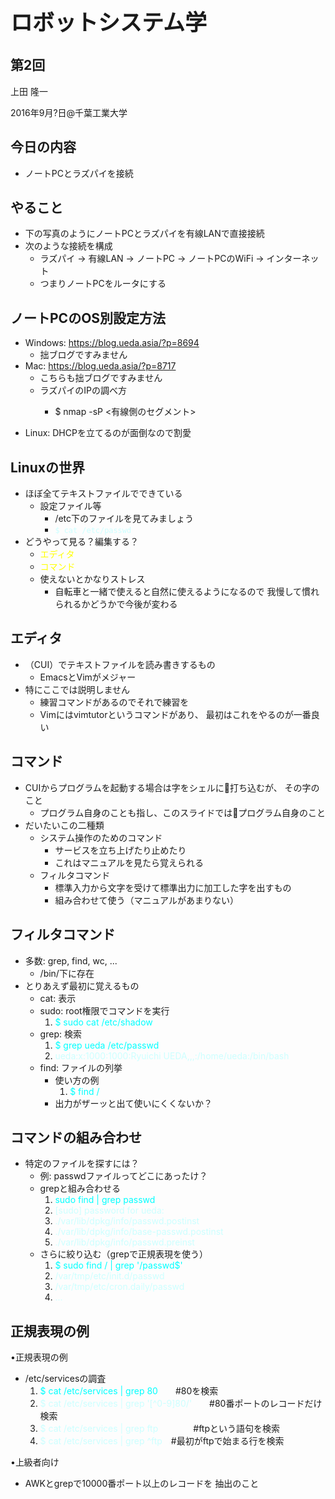 <h1 style="font-size: 250%;">ロボットシステム学</h1>
<h2>第2回</h2>
上田 隆一

2016年9月?日\@千葉工業大学

<!--nextpage-->
<h2>今日の内容</h2>
<ul>
 	<li>ノートPCとラズパイを接続</li>
</ul>
<!--nextpage-->
<h2>やること</h2>
<ul>
 	<li>下の写真のようにノートPCとラズパイを有線LANで直接接続</li>
 	<li>次のような接続を構成
<ul>
 	<li>ラズパイ -&gt; 有線LAN -&gt; ノートPC -&gt; ノートPCのWiFi -&gt; インターネット</li>
 	<li>つまりノートPCをルータにする</li>
</ul>
</li>
</ul>
<!--nextpage-->
<h2>ノートPCのOS別設定方法</h2>
<ul>
 	<li>Windows: <a href="https://blog.ueda.asia/?p=8694" target="_blank">https://blog.ueda.asia/?p=8694</a>
<ul>
 	<li>拙ブログですみません</li>
</ul>
</li>
 	<li>Mac: <a href="https://blog.ueda.asia/?p=8717" target="_blank">https://blog.ueda.asia/?p=8717</a>
<ul>
 	<li>こちらも拙ブログですみません</li>
 	<li>ラズパイのIPの調べ方
<ul>
 	<li>
<p class="p1"><span class="s1">$ nmap -sP &lt;有線側のセグメント&gt;</span></p>
</li>
</ul>
</li>
</ul>
</li>
 	<li>Linux: DHCPを立てるのが面倒なので割愛</li>
</ul>
<!--nextpage-->
<h2>Linuxの世界</h2>
<ul>
 	<li>ほぼ全てテキストファイルでできている
<ul>
 	<li>設定ファイル等
<ul>
 	<li>/etc下のファイルを見てみましょう</li>
 	<li><span style="color: #ccffff;"><code>$ cat /etc/passwd</code></span></li>
</ul>
</li>
</ul>
</li>
 	<li>どうやって見る？編集する？
<ul>
 	<li><span style="color: #ffff00;">エディタ</span></li>
 	<li><span style="color: #ffff00;">コマンド</span></li>
 	<li>使えないとかなりストレス
<ul>
 	<li>自転車と一緒で使えると自然に使えるようになるので
我慢して慣れられるかどうかで今後が変わる</li>
</ul>
</li>
</ul>
</li>
</ul>
<!--nextpage-->
<h2>エディタ</h2>
<ul>
 	<li>（CUI）でテキストファイルを読み書きするもの
<ul>
 	<li>EmacsとVimがメジャー</li>
</ul>
</li>
 	<li>特にここでは説明しません
<ul>
 	<li>練習コマンドがあるのでそれで練習を</li>
 	<li>Vimにはvimtutorというコマンドがあり、
最初はこれをやるのが一番良い</li>
</ul>
</li>
</ul>
<!--nextpage-->
<h2>コマンド</h2>
<ul>
 	<li>CUIからプログラムを起動する場合は字をシェルに打ち込むが、
その字のこと
<ul>
 	<li>プログラム自身のことも指し、このスライドではプログラム自身のこと</li>
</ul>
</li>
 	<li>だいたいこの二種類
<ul>
 	<li>システム操作のためのコマンド
<ul>
 	<li>サービスを立ち上げたり止めたり</li>
 	<li>これはマニュアルを見たら覚えられる</li>
</ul>
</li>
 	<li>フィルタコマンド
<ul>
 	<li>標準入力から文字を受けて標準出力に加工した字を出すもの</li>
 	<li>組み合わせて使う（マニュアルがあまりない）</li>
</ul>
</li>
</ul>
</li>
</ul>
<!--nextpage-->
<h2>フィルタコマンド</h2>
<ul>
 	<li>多数: grep, find, wc, ...
<ul>
 	<li>/bin/下に存在</li>
</ul>
</li>
 	<li>とりあえず最初に覚えるもの
<ul>
 	<li>cat: 表示</li>
 	<li>sudo: root権限でコマンドを実行
<ol>
 	<li><span style="color: #00ffff;">$ sudo cat /etc/shadow</span></li>
</ol>
</li>
 	<li>grep: 検索
<ol>
 	<li><span style="color: #00ffff;">$ grep ueda /etc/passwd</span></li>
 	<li><span style="color: #ccffff;">ueda:x:1000:1000:Ryuichi UEDA,,,:/home/ueda:/bin/bash</span></li>
</ol>
</li>
 	<li>find: ファイルの列挙
<ul>
 	<li>使い方の例
<ol>
 	<li><span style="color: #00ffff;">$ find /</span></li>
</ol>
</li>
 	<li>出力がザーッと出て使いにくくないか？</li>
</ul>
</li>
</ul>
</li>
</ul>
<!--nextpage-->
<h2>コマンドの組み合わせ</h2>
<ul>
 	<li>特定のファイルを探すには？
<ul>
 	<li>例: passwdファイルってどこにあったけ？</li>
 	<li>grepと組み合わせる
<ol>
 	<li><span style="color: #00ffff;">sudo find | grep passwd</span></li>
 	<li><span style="color: #ccffff;">[sudo] password for ueda:</span></li>
 	<li><span style="color: #ccffff;">./var/lib/dpkg/info/passwd.postinst</span></li>
 	<li><span style="color: #ccffff;">./var/lib/dpkg/info/base-passwd.postinst</span></li>
 	<li><span style="color: #ccffff;">./var/lib/dpkg/info/passwd.preinst</span></li>
</ol>
</li>
 	<li>さらに絞り込む（grepで正規表現を使う）
<ol>
 	<li><span style="color: #00ffff;">$ sudo find / | grep '/passwd$'</span></li>
 	<li><span style="color: #ccffff;">/var/tmp/etc/init.d/passwd</span></li>
 	<li><span style="color: #ccffff;">/var/tmp/etc/cron.daily/passwd</span></li>
 	<li><span style="color: #ccffff;">...</span></li>
</ol>
</li>
</ul>
</li>
</ul>
<!--nextpage-->
<h2>正規表現の例</h2>
•正規表現の例
<ul>
 	<li>/etc/servicesの調査
<ol>
 	<li><span style="color: #00ffff;">$ cat /etc/services | grep 80</span>　　#80を検索</li>
 	<li><span style="color: #ccffff;">$ cat /etc/services | grep '[^0-9]80/'</span>　　#80番ポートのレコードだけ検索</li>
 	<li><span style="color: #ccffff;">$ cat /etc/services | grep ftp　</span>　　　#ftpという語句を検索</li>
 	<li><span style="color: #ccffff;">$ cat /etc/services | grep ^ftp</span>　#最初がftpで始まる行を検索</li>
</ol>
</li>
</ul>
•上級者向け
<ul>
 	<li>AWKとgrepで10000番ポート以上のレコードを
抽出のこと</li>
</ul>
